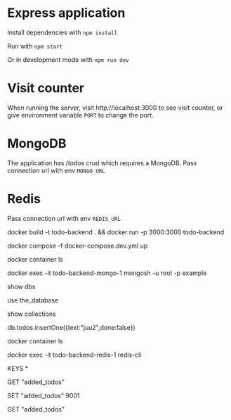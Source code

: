 # Express application

Install dependencies with `npm install`

Run with `npm start`

Or in development mode with `npm run dev`

# Visit counter

When running the server, visit http://localhost:3000 to see visit counter, or give environment variable `PORT` to change the port.

# MongoDB

The application has /todos crud which requires a MongoDB. Pass connection url with env `MONGO_URL`

# Redis

Pass connection url with env `REDIS_URL`

docker build -t todo-backend . && docker run -p 3000:3000 todo-backend

docker compose -f docker-compose.dev.yml up

docker container ls

docker exec -it todo-backend-mongo-1 mongosh -u root -p example

show dbs

use the_database

show collections

db.todos.insertOne({text:"juu2",done:false})


docker container ls

docker exec -it todo-backend-redis-1 redis-cli

KEYS *

GET "added_todos"

SET "added_todos" 9001

GET "added_todos"